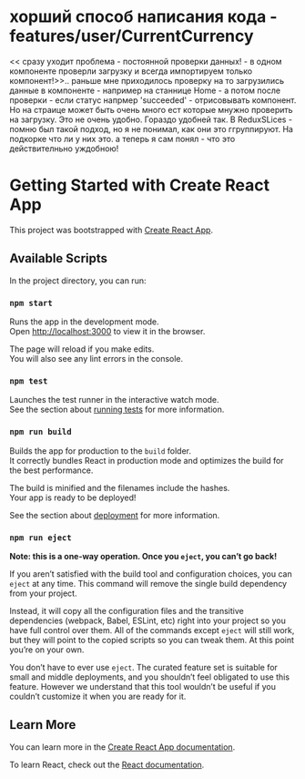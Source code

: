 






# хорший способ написания кода - features/user/CurrentCurrency
<< сразу уходит проблема - постоянной проверки данных! - в одном компоненте проверли загрузку и всегда импортируем только компонент!>>.. раньше мне приходилось проверку на то загрузились данные в компоненте - например на станнице Home - а потом после проверки - если статус напрмер 'succeeded' - отрисовывать компонент. Но на страице может быть очень много ест которые мнужно проверить на загрузку. Это не очень удобно. Гораздо удобней так. В ReduxSLices - помню был такой подход, но я не понимал, как они это ггруппируют. На подкорке что ли у них это. а теперь я сам понял - что это действителньно уждобною!






# Getting Started with Create React App

This project was bootstrapped with [Create React App](https://github.com/facebook/create-react-app).

## Available Scripts

In the project directory, you can run:

### `npm start`

Runs the app in the development mode.\
Open [http://localhost:3000](http://localhost:3000) to view it in the browser.

The page will reload if you make edits.\
You will also see any lint errors in the console.

### `npm test`

Launches the test runner in the interactive watch mode.\
See the section about [running tests](https://facebook.github.io/create-react-app/docs/running-tests) for more information.

### `npm run build`

Builds the app for production to the `build` folder.\
It correctly bundles React in production mode and optimizes the build for the best performance.

The build is minified and the filenames include the hashes.\
Your app is ready to be deployed!

See the section about [deployment](https://facebook.github.io/create-react-app/docs/deployment) for more information.

### `npm run eject`

**Note: this is a one-way operation. Once you `eject`, you can’t go back!**

If you aren’t satisfied with the build tool and configuration choices, you can `eject` at any time. This command will remove the single build dependency from your project.

Instead, it will copy all the configuration files and the transitive dependencies (webpack, Babel, ESLint, etc) right into your project so you have full control over them. All of the commands except `eject` will still work, but they will point to the copied scripts so you can tweak them. At this point you’re on your own.

You don’t have to ever use `eject`. The curated feature set is suitable for small and middle deployments, and you shouldn’t feel obligated to use this feature. However we understand that this tool wouldn’t be useful if you couldn’t customize it when you are ready for it.

## Learn More

You can learn more in the [Create React App documentation](https://facebook.github.io/create-react-app/docs/getting-started).

To learn React, check out the [React documentation](https://reactjs.org/).
